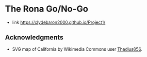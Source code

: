 
# The Rona Go/No-Go
* link https://clydebaron2000.github.io/Project1/

## Acknowledgments
* SVG map of California by Wikimedia Commons user [Thadius856](https://commons.wikimedia.org/wiki/User:Thadius856).
